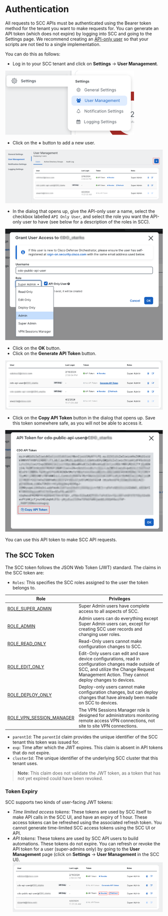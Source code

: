 # Authentication

All requests to SCC APIs must be authenticated using the Bearer token method for the tenant you want to make requests for. You can generate an API token (which does not expire) by logging into SCC and going to the Settings page. We recommend creating an [API-only user](https://docs.defenseorchestrator.com/c-secure-device-connector-sdc.html#!t-create-api-only-users.html) so that your scripts are not tied to a single implementation.

You can do this as follows:

- Log in to your SCC tenant and click on **Settings** -> **User Management**.

![img](../images/user-management-menu-item.png)

- Click on the **+** button to add a new user.

![img](../images/add-user.png)

- In the dialog that opens up, give the API-only user a name, select the checkbox labelled `API Only User`, and select the role you want the API-only user to have (see below for a description of the roles in SCC).

![img](../images/add-user-dialog.png)

- Click on the **OK** button.
- Click on the **Generate API Token** button.

![img](../images/generate-api-token.png)

- Click on the **Copy API Token** button in the dialog that opens up. Save this token somewhere safe, as you will not be able to access it. 

![img](../images/copy-api-token.png)

You can use this API token to make SCC API requests.

## The SCC Token

The SCC token follows the JSON Web Token (JWT) standard. The claims in the SCC token are:
- `Roles`: This specifies the SCC roles assigned to the user the token belongs to.

| Role | Privileges |
| ---- | ---------- |
| [ROLE_SUPER_ADMIN](https://edge.us.cdo.cisco.com/content/docs/index.html#!c-super-admin-role.html) | Super Admin users have complete access to all aspects of SCC. |
| [ROLE_ADMIN](https://edge.us.cdo.cisco.com/content/docs/index.html#!c-admin-role.html) | Admin users can do everything except Super Admin users can, except for creating SCC user records and changing user roles. |
| [ROLE_READ_ONLY](https://edge.us.cdo.cisco.com/content/docs/index.html#!c-read-only-role.html) | Read-Only users cannot make configuration changes to SCC. |
| [ROLE_EDIT_ONLY](https://edge.us.cdo.cisco.com/content/docs/index.html#!c-edit-only-role.html) | Edit-Only users can edit and save device configurations, read in configuration changes made outside of SCC, and utilize the Change Request Management Action. They cannot deploy changes to devices. |
| [ROLE_DEPLOY_ONLY](https://edge.us.cdo.cisco.com/content/docs/index.html#!c-deploy-only-role.html) | Deploy-only users cannot make configuration changes, but can deploy changes that have already been made on SCC to devices. |
| [ROLE_VPN_SESSION_MANAGER](https://edge.us.cdo.cisco.com/content/docs/index.html#!c-vpn-sessions-manager-role.html) | The VPN Sessions Manager role is designed for administrators monitoring remote access VPN connections, not site to site VPN connections. | 

- `parentId`: The `parentId` claim provides the unique identifier of the SCC tenant this token was issued for.
- `exp`: Time after which the JWT expires. This claim is absent in API tokens that do not expire. 
- `clusterId`: The unique identifier of the underlying SCC cluster that this tenant uses.

>**Note**:
This claim does not validate the JWT token, as a token that has not yet expired could have been revoked.


### Token Expiry

SCC supports two kinds of user-facing JWT tokens:
- *Time limited access tokens*: These tokens are used by SCC itself to make API calls in the SCC UI, and have an expiry of 1 hour. These access tokens can be refreshed using the associated refresh token. You cannot generate time-limited SCC access tokens using the SCC UI or API.
- *API tokens*: These tokens are used by SCC API users to build automations. These tokens do not expire. You can refresh or revoke the API token for a user (super-admins only) by going to the **User Management** page (click on **Settings** -> **User Management** in the SCC UI).
![img](../images/revoke-refresh-api-token.png)
